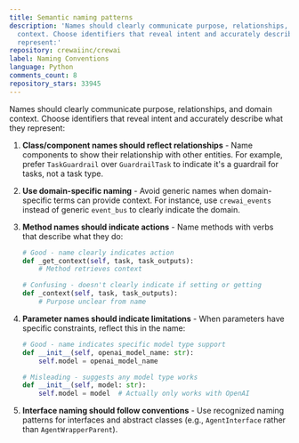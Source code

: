 ```yaml
---
title: Semantic naming patterns
description: 'Names should clearly communicate purpose, relationships, and domain
  context. Choose identifiers that reveal intent and accurately describe what they
  represent:'
repository: crewaiinc/crewai
label: Naming Conventions
language: Python
comments_count: 8
repository_stars: 33945
---
```


Names should clearly communicate purpose, relationships, and domain context. Choose identifiers that reveal intent and accurately describe what they represent:

1. **Class/component names should reflect relationships** - Name components to show their relationship with other entities. For example, prefer `TaskGuardrail` over `GuardrailTask` to indicate it's a guardrail for tasks, not a task type.

2. **Use domain-specific naming** - Avoid generic names when domain-specific terms can provide context. For instance, use `crewai_events` instead of generic `event_bus` to clearly indicate the domain.

3. **Method names should indicate actions** - Name methods with verbs that describe what they do:
   ```python
   # Good - name clearly indicates action
   def _get_context(self, task, task_outputs):
       # Method retrieves context
   
   # Confusing - doesn't clearly indicate if setting or getting
   def _context(self, task, task_outputs):
       # Purpose unclear from name
   ```

4. **Parameter names should indicate limitations** - When parameters have specific constraints, reflect this in the name:
   ```python
   # Good - name indicates specific model type support
   def __init__(self, openai_model_name: str):
       self.model = openai_model_name
   
   # Misleading - suggests any model type works
   def __init__(self, model: str):
       self.model = model  # Actually only works with OpenAI
   ```

5. **Interface naming should follow conventions** - Use recognized naming patterns for interfaces and abstract classes (e.g., `AgentInterface` rather than `AgentWrapperParent`).